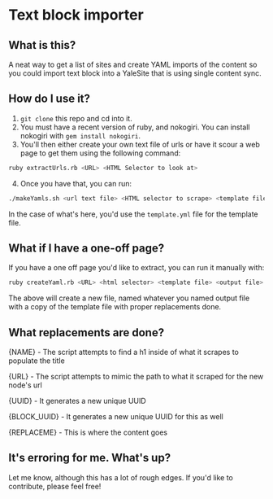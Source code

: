 # Text block importer

## What is this?

A neat way to get a list of sites and create YAML imports of the content so you
could import text block into a YaleSite that is using single content sync.

## How do I use it?

1. `git clone` this repo and cd into it.
2. You must have a recent version of ruby, and nokogiri. You can install nokogiri with `gem install nokogiri`.
3. You'll then either create your own text file of urls or have it scour a web page to get them using the following command:
```bash
ruby extractUrls.rb <URL> <HTML Selector to look at>
```
4. Once you have that, you can run:
```bash
./makeYamls.sh <url text file> <HTML selector to scrape> <template file>
```

In the case of what's here, you'd use the `template.yml` file for the template file.

## What if I have a one-off page?

If you have a one off page you'd like to extract, you can run it manually with:
```bash
ruby createYaml.rb <URL> <html selector> <template file> <output file>
```

The above will create a new file, named whatever you named output file with a
copy of the template file with proper replacements done.

## What replacements are done?

{NAME} - The script attempts to find a h1 inside of what it scrapes to populate the title

{URL} - The script attempts to mimic the path to what it scraped for the new node's url

{UUID} - It generates a new unique UUID

{BLOCK_UUID} - It generates a new unique UUID for this as well

{REPLACEME} - This is where the content goes

## It's erroring for me.  What's up?

Let me know, although this has a lot of rough edges.  If you'd like to
contribute, please feel free!
